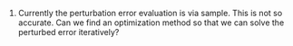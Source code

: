 1. Currently the perturbation error evaluation is via sample. 
    This is not so accurate. 
    Can we find an optimization method so that we can solve the perturbed error iteratively? 
    